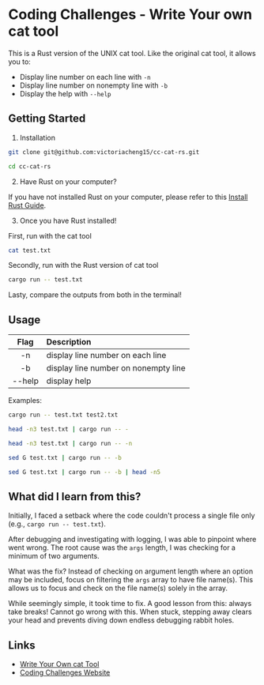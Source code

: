 # Coding Challenges - Write Your own cat tool

This is a Rust version of the UNIX cat tool. Like the original cat tool, it allows you to:

- Display line number on each line with `-n`
- Display line number on nonempty line with `-b`
- Display the help with `--help`

## Getting Started

1. Installation

```bash
git clone git@github.com:victoriacheng15/cc-cat-rs.git

cd cc-cat-rs
```

2. Have Rust on your computer?

If you have not installed Rust on your computer, please refer to this [Install Rust Guide](https://www.rust-lang.org/tools/install).

3. Once you have Rust installed!

First, run with the cat tool
```bash
cat test.txt
```
Secondly, run with the Rust version of cat tool
```bash
cargo run -- test.txt
```
Lasty, compare the outputs from both in the terminal!

## Usage

|  Flag  | Description                          |
| :----: | :----------------------------------- |
|   -n   | display line number on each line     |
|   -b   | display line number on nonempty line |
| --help | display help                         |

Examples:

```bash
cargo run -- test.txt test2.txt

head -n3 test.txt | cargo run -- -

head -n3 test.txt | cargo run -- -n

sed G test.txt | cargo run -- -b

sed G test.txt | cargo run -- -b | head -n5
```

## What did I learn from this?

Initially, I faced a setback where the code couldn't process a single file only (e.g., `cargo run -- test.txt`).

After debugging and investigating with logging, I was able to pinpoint where went wrong. The root cause was the `args` length, I was checking for a minimum of two arguments.

What was the fix? Instead of checking on argument length where an option may be included, focus on filtering the `args` array to have file name(s). This allows us to focus and check on the file name(s) solely in the array.

While seemingly simple, it took time to fix. A good lesson from this: always take breaks! Cannot go wrong with this. When stuck, stepping away clears your head and prevents diving down endless debugging rabbit holes.

## Links

- [Write Your Own cat Tool](https://codingchallenges.fyi/challenges/challenge-cat)
- [Coding Challenges Website](https://codingchallenges.fyi)
